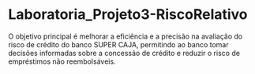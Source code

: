 # Laboratoria_Projeto3-RiscoRelativo
O objetivo principal é melhorar a eficiência e a precisão na avaliação do risco de crédito do banco SUPER CAJA, permitindo ao banco tomar decisões informadas sobre a concessão de crédito e reduzir o risco de empréstimos não reembolsáveis. 
